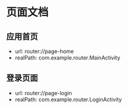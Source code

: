 # 页面文档

## 应用首页 
- url: router://page-home 
- realPath: com.example.router.MainActivity 

## 登录页面 
- url: router://page-login 
- realPath: com.example.router.LoginActivity 

